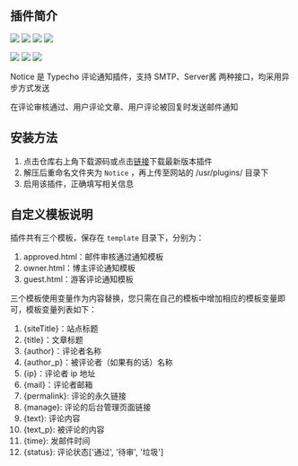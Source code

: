 ## 插件简介
![](https://img.shields.io/badge/Typecho->17.11.15-brightgreen.svg?style=plastic)
![](https://img.shields.io/badge/language-PHP-blue.svg?style=plastic)
![](https://visitor-badge.glitch.me/badge?page_id=https://github.com/RainshawGao/Typecho-Plugin-Notice)
![](https://img.shields.io/badge/license-GPL_v3-000000.svg?style=plastic)

![](https://img.shields.io/badge/Version-0.1.0-yellow.svg?style=plastic)
[![](https://img.shields.io/badge/github-@RainshawGao-red.svg?style=plastic)](http://github.com/RainshawGao)
[![](https://img.shields.io/badge/Email-rxg-red.svg?style=plastic)](mailto:rxg@live.com)

Notice 是 Typecho 评论通知插件，支持 SMTP、Server酱 两种接口，均采用异步方式发送

在评论审核通过、用户评论文章、用户评论被回复时发送邮件通知

## 安装方法

1. 点击仓库右上角下载源码或点击[链接](https://github.com/Rainshaw/Notice/archive/master.zip)下载最新版本插件
2. 解压后重命名文件夹为 `Notice` ，再上传至网站的 /usr/plugins/ 目录下
3. 启用该插件，正确填写相关信息


## 自定义模板说明

插件共有三个模板，保存在 `template` 目录下，分别为：

1. approved.html：邮件审核通过通知模板
2. owner.html：博主评论通知模板
3. guest.html：游客评论通知模板

三个模板使用变量作为内容替换，您只需在自己的模板中增加相应的模板变量即可，模板变量列表如下：

1. {siteTitle}：站点标题
2. {title}：文章标题
3. {author}：评论者名称
4. {author_p}：被评论者（如果有的话）名称
5. {ip}：评论者 ip 地址
6. {mail}：评论者邮箱
7. {permalink}: 评论的永久链接
8. {manage}: 评论的后台管理页面链接
9. {text}: 评论内容
10. {text_p}: 被评论的内容
11. {time}: 发邮件时间
12. {status}: 评论状态['通过', '待审', '垃圾']
